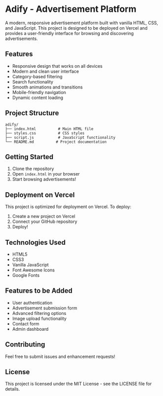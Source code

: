 # Adify - Advertisement Platform

A modern, responsive advertisement platform built with vanilla HTML, CSS, and JavaScript. This project is designed to be deployed on Vercel and provides a user-friendly interface for browsing and discovering advertisements.

## Features

- Responsive design that works on all devices
- Modern and clean user interface
- Category-based filtering
- Search functionality
- Smooth animations and transitions
- Mobile-friendly navigation
- Dynamic content loading

## Project Structure

```
adify/
├── index.html          # Main HTML file
├── styles.css          # CSS styles
├── script.js           # JavaScript functionality
└── README.md          # Project documentation
```

## Getting Started

1. Clone the repository
2. Open `index.html` in your browser
3. Start browsing advertisements!

## Deployment on Vercel

This project is optimized for deployment on Vercel. To deploy:

1. Create a new project on Vercel
2. Connect your GitHub repository
3. Deploy!

## Technologies Used

- HTML5
- CSS3
- Vanilla JavaScript
- Font Awesome Icons
- Google Fonts

## Features to be Added

- User authentication
- Advertisement submission form
- Advanced filtering options
- Image upload functionality
- Contact form
- Admin dashboard

## Contributing

Feel free to submit issues and enhancement requests!

## License

This project is licensed under the MIT License - see the LICENSE file for details. 